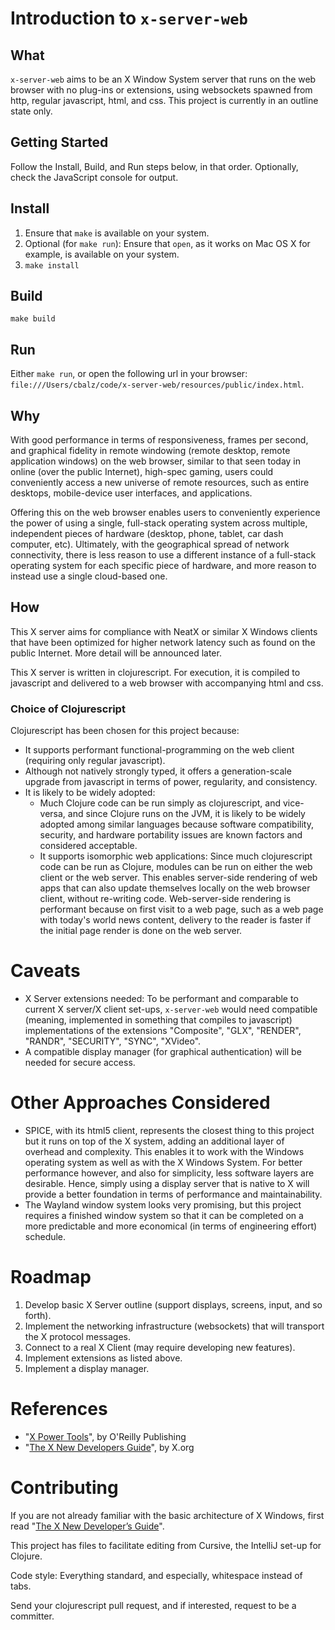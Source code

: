 # Introduction to `x-server-web`


## What

`x-server-web` aims to be an X Window System server that runs on the web browser with no plug-ins or extensions, using websockets spawned from http, regular javascript, html, and css.  This project is currently in an outline state only.


## Getting Started

Follow the Install, Build, and Run steps below, in that order.
Optionally, check the JavaScript console for output.


## Install

1. Ensure that `make` is available on your system.
1. Optional (for `make run`): Ensure that `open`, as it works on Mac OS X for example, is available on your system.
1. `make install`


## Build

`make build`


## Run

Either `make run`, or open the following url in your browser: `file:///Users/cbalz/code/x-server-web/resources/public/index.html`.


## Why

With good performance in terms of responsiveness, frames per second, and graphical fidelity in remote windowing (remote desktop, remote application windows) on the web browser, similar to that seen today in online (over the public Internet), high-spec gaming, users could conveniently access a new universe of remote resources, such as entire desktops, mobile-device user interfaces, and applications.

Offering this on the web browser enables users to conveniently experience the power of using a single, full-stack operating system across multiple, independent pieces of hardware (desktop, phone, tablet, car dash computer, etc).  Ultimately, with the geographical spread of network connectivity, there is less reason to use a different instance of a full-stack operating system for each specific piece of hardware, and more reason to instead use a single cloud-based one. 


## How

This X server aims for compliance with NeatX or similar X Windows clients that have been optimized for higher network latency such as found on the public Internet.  More detail will be announced later.

This X server is written in clojurescript.  For execution, it is compiled to javascript and delivered to a web browser with accompanying html and css.


### Choice of Clojurescript

Clojurescript has been chosen for this project because:

* It supports performant functional-programming on the web client (requiring only regular javascript).
* Although not natively strongly typed, it offers a generation-scale upgrade from javascript in terms of power, regularity, and consistency.
* It is likely to be widely adopted:
    * Much Clojure code can be run simply as clojurescript, and vice-versa, and since Clojure runs on the JVM, it is likely to be widely adopted among similar languages because software compatibility, security, and hardware portability issues are known factors and considered acceptable.
    * It supports isomorphic web applications: Since much clojurescript code can be run as Clojure, modules can be run on either the web client or the web server.  This enables server-side rendering of web apps that can also update themselves locally on the web browser client, without re-writing code.  Web-server-side rendering is performant because on first visit to a web page, such as a web page with today's world news content, delivery to the reader is faster if the initial page render is done on the web server.


# Caveats

* X Server extensions needed: To be performant and comparable to current X server/X client set-ups, `x-server-web` would need compatible (meaning, implemented in something that compiles to javascript) implementations of the extensions "Composite", "GLX", "RENDER", "RANDR", "SECURITY", "SYNC", "XVideo".
* A compatible display manager (for graphical authentication) will be needed for secure access.


# Other Approaches Considered

* SPICE, with its html5 client, represents the closest thing to this project but it runs on top of the X system, adding an additional layer of overhead and complexity.  This enables it to work with the Windows operating system as well as with the X Windows System.  For better performance however, and also for simplicity, less software layers are desirable.  Hence, simply using a display server that is native to X will provide a better foundation in terms of performance and maintainability.
* The Wayland window system looks very promising, but this project requires a finished window system so that it can be completed on a more predictable and more economical (in terms of engineering effort) schedule.


# Roadmap

1. Develop basic X Server outline (support displays, screens, input, and so forth).
1. Implement the networking infrastructure (websockets) that will transport the X protocol messages.
1. Connect to a real X Client (may require developing new features).
1. Implement extensions as listed above.
1. Implement a display manager.


# References

* "[X Power Tools](http://shop.oreilly.com/product/9780596101954.do)", by O'Reilly Publishing
* "[The X New Developers Guide](http://www.x.org/wiki/guide/)", by X.org


# Contributing

If you are not already familiar with the basic architecture of X Windows, first read "[The X New Developer’s Guide](http://www.x.org/wiki/guide/)".

This project has files to facilitate editing from Cursive, the IntelliJ set-up for Clojure.

Code style: Everything standard, and especially, whitespace instead of tabs.

Send your clojurescript pull request, and if interested, request to be a committer.
